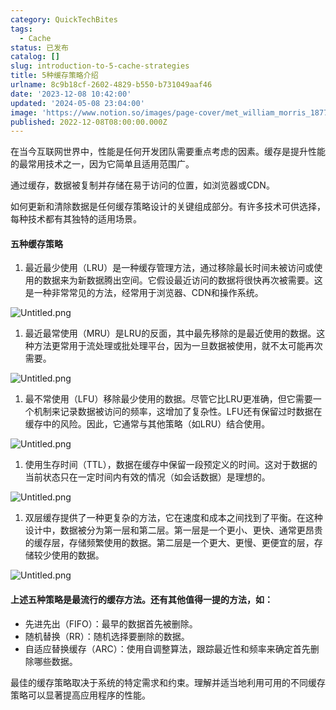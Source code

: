```yaml
---
category: QuickTechBites
tags:
  - Cache
status: 已发布
catalog: []
slug: introduction-to-5-cache-strategies
title: 5种缓存策略介绍
urlname: 8c9b18cf-2602-4829-b550-b731049aaf46
date: '2023-12-08 10:42:00'
updated: '2024-05-08 23:04:00'
image: 'https://www.notion.so/images/page-cover/met_william_morris_1877_willow.jpg'
published: 2022-12-08T08:00:00.000Z
---
```


在当今互联网世界中，性能是任何开发团队需要重点考虑的因素。缓存是提升性能的最常用技术之一，因为它简单且适用范围广。


通过缓存，数据被复制并存储在易于访问的位置，如浏览器或CDN。


如何更新和清除数据是任何缓存策略设计的关键组成部分。有许多技术可供选择，每种技术都有其独特的适用场景。


#### 五种缓存策略

1. 最近最少使用（LRU）是一种缓存管理方法，通过移除最长时间未被访问或使用的数据来为新数据腾出空间。它假设最近访问的数据将很快再次被需要。这是一种非常常见的方法，经常用于浏览器、CDN和操作系统。

![Untitled.png](https://prod-files-secure.s3.us-west-2.amazonaws.com/5d24fe63-e567-4804-86f9-9fdc62e13082/74494354-3dc7-4fc2-be3e-7e15913b3f24/Untitled.png?X-Amz-Algorithm=AWS4-HMAC-SHA256&X-Amz-Content-Sha256=UNSIGNED-PAYLOAD&X-Amz-Credential=ASIAZI2LB4664GIR7TNW%2F20250216%2Fus-west-2%2Fs3%2Faws4_request&X-Amz-Date=20250216T213245Z&X-Amz-Expires=3600&X-Amz-Security-Token=IQoJb3JpZ2luX2VjED0aCXVzLXdlc3QtMiJHMEUCIC6OrEFw99hdBXhikrKo67PpwwC3SsZVxxFg34Cq8sTCAiEAzhlYi0qJzlZcnf3SnUHl%2BkOvmVxW8BhwClwS5F3Vv%2BUq%2FwMIZhAAGgw2Mzc0MjMxODM4MDUiDHv%2Bv7idf2CZdgxTQircA0WSz79x6hSv%2Fd6fbynQZ8GgGnlsLwODs8orKvhSpFzc9KKO4vBUr8UkpLOmFp23E5feVeF0nNI1ibh342RsKrwpsux6QlE3k60duOkQAJEyprxnwYOk5FVABWYiOM2s2%2Fd%2FEmr%2BUeyAldjYQ6su8rZZhyE5%2BABJW2zrWEP8qtVpsGcdoA1D%2FI0pfrB91ztKViyKNCslcvJsZ95ANKxSOyBd0wEYe%2BTjmULsfr6L8MySp3v5yfuJUVQkwW7xz7whwjpiJmsvqgRQAyevOpPThNyDMUOgLpOo59z9qQ5HGY1OnvqL1QUADUcpyU6VrSHeSpCc0xm3o42nQluupdRD%2FdNK1jvW911yn9VPaWLzvBXn06NHNEh4WKHZQW3RnCVHtG0S8DVX8gdLLJf5D2z0kG2Vdc%2FnAww2AKJmN96ch717FuDcyhMtf0vbQqiA%2Fr7s3Z%2B8xJDOnv%2FuHYLQhDCz4%2BkAxJ%2FUVo7B9yKG7rfzODWQrazJbR5YSlWC7sf2RA71c09A4FTvbGLbmISdjkitTjwHiZNK0Zwmk3wf8cx0CPORAhqb8kNA2T2L95NOIWRetDEeM4CENoWJ2z62oz796juRybaKWI%2BhtkZLkTKvbHWTB%2Fs%2B3gGxzgll29pHMMGjyb0GOqUButjCvRAeF50xWWN2H6uz5IYJER0asqn9s8WGPKd5eShmb7xfq2sMmRqM61KhuF7EFlSNV0Pmji5z1ySc96rWRoDwApt6UeoWOKMcJYqvF4Nry9bG0onk3jToWADxGlR9M%2Bc3xhVBZl6W1SRnsDRSm0WoQjsSP3ekCDJEeOB4HnjIHoQ8NTZ%2BGLF3zaqWtt8LHIx%2B%2Bq199IFKara4WJzWjMNjniyf&X-Amz-Signature=56ae72fff65ba1021d9f01d5236a3185cb4d2eeeb268d5ce7e8c760008828107&X-Amz-SignedHeaders=host&x-id=GetObject)

1. 最近最常使用（MRU）是LRU的反面，其中最先移除的是最近使用的数据。这种方法更常用于流处理或批处理平台，因为一旦数据被使用，就不太可能再次需要。

![Untitled.png](https://prod-files-secure.s3.us-west-2.amazonaws.com/5d24fe63-e567-4804-86f9-9fdc62e13082/9394e615-e149-4cd8-9a1b-e3c39cda8184/Untitled.png?X-Amz-Algorithm=AWS4-HMAC-SHA256&X-Amz-Content-Sha256=UNSIGNED-PAYLOAD&X-Amz-Credential=ASIAZI2LB4664GIR7TNW%2F20250216%2Fus-west-2%2Fs3%2Faws4_request&X-Amz-Date=20250216T213245Z&X-Amz-Expires=3600&X-Amz-Security-Token=IQoJb3JpZ2luX2VjED0aCXVzLXdlc3QtMiJHMEUCIC6OrEFw99hdBXhikrKo67PpwwC3SsZVxxFg34Cq8sTCAiEAzhlYi0qJzlZcnf3SnUHl%2BkOvmVxW8BhwClwS5F3Vv%2BUq%2FwMIZhAAGgw2Mzc0MjMxODM4MDUiDHv%2Bv7idf2CZdgxTQircA0WSz79x6hSv%2Fd6fbynQZ8GgGnlsLwODs8orKvhSpFzc9KKO4vBUr8UkpLOmFp23E5feVeF0nNI1ibh342RsKrwpsux6QlE3k60duOkQAJEyprxnwYOk5FVABWYiOM2s2%2Fd%2FEmr%2BUeyAldjYQ6su8rZZhyE5%2BABJW2zrWEP8qtVpsGcdoA1D%2FI0pfrB91ztKViyKNCslcvJsZ95ANKxSOyBd0wEYe%2BTjmULsfr6L8MySp3v5yfuJUVQkwW7xz7whwjpiJmsvqgRQAyevOpPThNyDMUOgLpOo59z9qQ5HGY1OnvqL1QUADUcpyU6VrSHeSpCc0xm3o42nQluupdRD%2FdNK1jvW911yn9VPaWLzvBXn06NHNEh4WKHZQW3RnCVHtG0S8DVX8gdLLJf5D2z0kG2Vdc%2FnAww2AKJmN96ch717FuDcyhMtf0vbQqiA%2Fr7s3Z%2B8xJDOnv%2FuHYLQhDCz4%2BkAxJ%2FUVo7B9yKG7rfzODWQrazJbR5YSlWC7sf2RA71c09A4FTvbGLbmISdjkitTjwHiZNK0Zwmk3wf8cx0CPORAhqb8kNA2T2L95NOIWRetDEeM4CENoWJ2z62oz796juRybaKWI%2BhtkZLkTKvbHWTB%2Fs%2B3gGxzgll29pHMMGjyb0GOqUButjCvRAeF50xWWN2H6uz5IYJER0asqn9s8WGPKd5eShmb7xfq2sMmRqM61KhuF7EFlSNV0Pmji5z1ySc96rWRoDwApt6UeoWOKMcJYqvF4Nry9bG0onk3jToWADxGlR9M%2Bc3xhVBZl6W1SRnsDRSm0WoQjsSP3ekCDJEeOB4HnjIHoQ8NTZ%2BGLF3zaqWtt8LHIx%2B%2Bq199IFKara4WJzWjMNjniyf&X-Amz-Signature=67471b0c805a7ae735a114eb8a94917012b354bfebd953e49d7aa5ae3bd2aadf&X-Amz-SignedHeaders=host&x-id=GetObject)

1. 最不常使用（LFU）移除最少使用的数据。尽管它比LRU更准确，但它需要一个机制来记录数据被访问的频率，这增加了复杂性。LFU还有保留过时数据在缓存中的风险。因此，它通常与其他策略（如LRU）结合使用。

![Untitled.png](https://prod-files-secure.s3.us-west-2.amazonaws.com/5d24fe63-e567-4804-86f9-9fdc62e13082/ff489bb8-941e-4617-b208-e17020ed7ada/Untitled.png?X-Amz-Algorithm=AWS4-HMAC-SHA256&X-Amz-Content-Sha256=UNSIGNED-PAYLOAD&X-Amz-Credential=ASIAZI2LB4664GIR7TNW%2F20250216%2Fus-west-2%2Fs3%2Faws4_request&X-Amz-Date=20250216T213245Z&X-Amz-Expires=3600&X-Amz-Security-Token=IQoJb3JpZ2luX2VjED0aCXVzLXdlc3QtMiJHMEUCIC6OrEFw99hdBXhikrKo67PpwwC3SsZVxxFg34Cq8sTCAiEAzhlYi0qJzlZcnf3SnUHl%2BkOvmVxW8BhwClwS5F3Vv%2BUq%2FwMIZhAAGgw2Mzc0MjMxODM4MDUiDHv%2Bv7idf2CZdgxTQircA0WSz79x6hSv%2Fd6fbynQZ8GgGnlsLwODs8orKvhSpFzc9KKO4vBUr8UkpLOmFp23E5feVeF0nNI1ibh342RsKrwpsux6QlE3k60duOkQAJEyprxnwYOk5FVABWYiOM2s2%2Fd%2FEmr%2BUeyAldjYQ6su8rZZhyE5%2BABJW2zrWEP8qtVpsGcdoA1D%2FI0pfrB91ztKViyKNCslcvJsZ95ANKxSOyBd0wEYe%2BTjmULsfr6L8MySp3v5yfuJUVQkwW7xz7whwjpiJmsvqgRQAyevOpPThNyDMUOgLpOo59z9qQ5HGY1OnvqL1QUADUcpyU6VrSHeSpCc0xm3o42nQluupdRD%2FdNK1jvW911yn9VPaWLzvBXn06NHNEh4WKHZQW3RnCVHtG0S8DVX8gdLLJf5D2z0kG2Vdc%2FnAww2AKJmN96ch717FuDcyhMtf0vbQqiA%2Fr7s3Z%2B8xJDOnv%2FuHYLQhDCz4%2BkAxJ%2FUVo7B9yKG7rfzODWQrazJbR5YSlWC7sf2RA71c09A4FTvbGLbmISdjkitTjwHiZNK0Zwmk3wf8cx0CPORAhqb8kNA2T2L95NOIWRetDEeM4CENoWJ2z62oz796juRybaKWI%2BhtkZLkTKvbHWTB%2Fs%2B3gGxzgll29pHMMGjyb0GOqUButjCvRAeF50xWWN2H6uz5IYJER0asqn9s8WGPKd5eShmb7xfq2sMmRqM61KhuF7EFlSNV0Pmji5z1ySc96rWRoDwApt6UeoWOKMcJYqvF4Nry9bG0onk3jToWADxGlR9M%2Bc3xhVBZl6W1SRnsDRSm0WoQjsSP3ekCDJEeOB4HnjIHoQ8NTZ%2BGLF3zaqWtt8LHIx%2B%2Bq199IFKara4WJzWjMNjniyf&X-Amz-Signature=5bd0cceae7db0c304e3b5cc065b4e5195bb5fd9ba6576e2f64db922ca2b711e2&X-Amz-SignedHeaders=host&x-id=GetObject)

1. 使用生存时间（TTL），数据在缓存中保留一段预定义的时间。这对于数据的当前状态只在一定时间内有效的情况（如会话数据）是理想的。

![Untitled.png](https://prod-files-secure.s3.us-west-2.amazonaws.com/5d24fe63-e567-4804-86f9-9fdc62e13082/480ed8d3-f3c7-4a40-a9c6-4ca2e915c139/Untitled.png?X-Amz-Algorithm=AWS4-HMAC-SHA256&X-Amz-Content-Sha256=UNSIGNED-PAYLOAD&X-Amz-Credential=ASIAZI2LB4664GIR7TNW%2F20250216%2Fus-west-2%2Fs3%2Faws4_request&X-Amz-Date=20250216T213245Z&X-Amz-Expires=3600&X-Amz-Security-Token=IQoJb3JpZ2luX2VjED0aCXVzLXdlc3QtMiJHMEUCIC6OrEFw99hdBXhikrKo67PpwwC3SsZVxxFg34Cq8sTCAiEAzhlYi0qJzlZcnf3SnUHl%2BkOvmVxW8BhwClwS5F3Vv%2BUq%2FwMIZhAAGgw2Mzc0MjMxODM4MDUiDHv%2Bv7idf2CZdgxTQircA0WSz79x6hSv%2Fd6fbynQZ8GgGnlsLwODs8orKvhSpFzc9KKO4vBUr8UkpLOmFp23E5feVeF0nNI1ibh342RsKrwpsux6QlE3k60duOkQAJEyprxnwYOk5FVABWYiOM2s2%2Fd%2FEmr%2BUeyAldjYQ6su8rZZhyE5%2BABJW2zrWEP8qtVpsGcdoA1D%2FI0pfrB91ztKViyKNCslcvJsZ95ANKxSOyBd0wEYe%2BTjmULsfr6L8MySp3v5yfuJUVQkwW7xz7whwjpiJmsvqgRQAyevOpPThNyDMUOgLpOo59z9qQ5HGY1OnvqL1QUADUcpyU6VrSHeSpCc0xm3o42nQluupdRD%2FdNK1jvW911yn9VPaWLzvBXn06NHNEh4WKHZQW3RnCVHtG0S8DVX8gdLLJf5D2z0kG2Vdc%2FnAww2AKJmN96ch717FuDcyhMtf0vbQqiA%2Fr7s3Z%2B8xJDOnv%2FuHYLQhDCz4%2BkAxJ%2FUVo7B9yKG7rfzODWQrazJbR5YSlWC7sf2RA71c09A4FTvbGLbmISdjkitTjwHiZNK0Zwmk3wf8cx0CPORAhqb8kNA2T2L95NOIWRetDEeM4CENoWJ2z62oz796juRybaKWI%2BhtkZLkTKvbHWTB%2Fs%2B3gGxzgll29pHMMGjyb0GOqUButjCvRAeF50xWWN2H6uz5IYJER0asqn9s8WGPKd5eShmb7xfq2sMmRqM61KhuF7EFlSNV0Pmji5z1ySc96rWRoDwApt6UeoWOKMcJYqvF4Nry9bG0onk3jToWADxGlR9M%2Bc3xhVBZl6W1SRnsDRSm0WoQjsSP3ekCDJEeOB4HnjIHoQ8NTZ%2BGLF3zaqWtt8LHIx%2B%2Bq199IFKara4WJzWjMNjniyf&X-Amz-Signature=60409055f01a711c283ff370e56c9820e6d064eef00633772fd2ceb23184d200&X-Amz-SignedHeaders=host&x-id=GetObject)

1. 双层缓存提供了一种更复杂的方法，它在速度和成本之间找到了平衡。在这种设计中，数据被分为第一层和第二层。第一层是一个更小、更快、通常更昂贵的缓存层，存储频繁使用的数据。第二层是一个更大、更慢、更便宜的层，存储较少使用的数据。

![Untitled.png](https://prod-files-secure.s3.us-west-2.amazonaws.com/5d24fe63-e567-4804-86f9-9fdc62e13082/35e68090-275d-4707-9e9a-ce86f000e9eb/Untitled.png?X-Amz-Algorithm=AWS4-HMAC-SHA256&X-Amz-Content-Sha256=UNSIGNED-PAYLOAD&X-Amz-Credential=ASIAZI2LB4664GIR7TNW%2F20250216%2Fus-west-2%2Fs3%2Faws4_request&X-Amz-Date=20250216T213245Z&X-Amz-Expires=3600&X-Amz-Security-Token=IQoJb3JpZ2luX2VjED0aCXVzLXdlc3QtMiJHMEUCIC6OrEFw99hdBXhikrKo67PpwwC3SsZVxxFg34Cq8sTCAiEAzhlYi0qJzlZcnf3SnUHl%2BkOvmVxW8BhwClwS5F3Vv%2BUq%2FwMIZhAAGgw2Mzc0MjMxODM4MDUiDHv%2Bv7idf2CZdgxTQircA0WSz79x6hSv%2Fd6fbynQZ8GgGnlsLwODs8orKvhSpFzc9KKO4vBUr8UkpLOmFp23E5feVeF0nNI1ibh342RsKrwpsux6QlE3k60duOkQAJEyprxnwYOk5FVABWYiOM2s2%2Fd%2FEmr%2BUeyAldjYQ6su8rZZhyE5%2BABJW2zrWEP8qtVpsGcdoA1D%2FI0pfrB91ztKViyKNCslcvJsZ95ANKxSOyBd0wEYe%2BTjmULsfr6L8MySp3v5yfuJUVQkwW7xz7whwjpiJmsvqgRQAyevOpPThNyDMUOgLpOo59z9qQ5HGY1OnvqL1QUADUcpyU6VrSHeSpCc0xm3o42nQluupdRD%2FdNK1jvW911yn9VPaWLzvBXn06NHNEh4WKHZQW3RnCVHtG0S8DVX8gdLLJf5D2z0kG2Vdc%2FnAww2AKJmN96ch717FuDcyhMtf0vbQqiA%2Fr7s3Z%2B8xJDOnv%2FuHYLQhDCz4%2BkAxJ%2FUVo7B9yKG7rfzODWQrazJbR5YSlWC7sf2RA71c09A4FTvbGLbmISdjkitTjwHiZNK0Zwmk3wf8cx0CPORAhqb8kNA2T2L95NOIWRetDEeM4CENoWJ2z62oz796juRybaKWI%2BhtkZLkTKvbHWTB%2Fs%2B3gGxzgll29pHMMGjyb0GOqUButjCvRAeF50xWWN2H6uz5IYJER0asqn9s8WGPKd5eShmb7xfq2sMmRqM61KhuF7EFlSNV0Pmji5z1ySc96rWRoDwApt6UeoWOKMcJYqvF4Nry9bG0onk3jToWADxGlR9M%2Bc3xhVBZl6W1SRnsDRSm0WoQjsSP3ekCDJEeOB4HnjIHoQ8NTZ%2BGLF3zaqWtt8LHIx%2B%2Bq199IFKara4WJzWjMNjniyf&X-Amz-Signature=16eb6a8a5932b3cb4b6d5405913829e1df344adf2e15fbbd7b075d409f75a88c&X-Amz-SignedHeaders=host&x-id=GetObject)


#### 上述五种策略是最流行的缓存方法。还有其他值得一提的方法，如：

- 先进先出（FIFO）：最早的数据首先被删除。
- 随机替换（RR）：随机选择要删除的数据。
- 自适应替换缓存（ARC）：使用自调整算法，跟踪最近性和频率来确定首先删除哪些数据。

最佳的缓存策略取决于系统的特定需求和约束。理解并适当地利用可用的不同缓存策略可以显著提高应用程序的性能。

